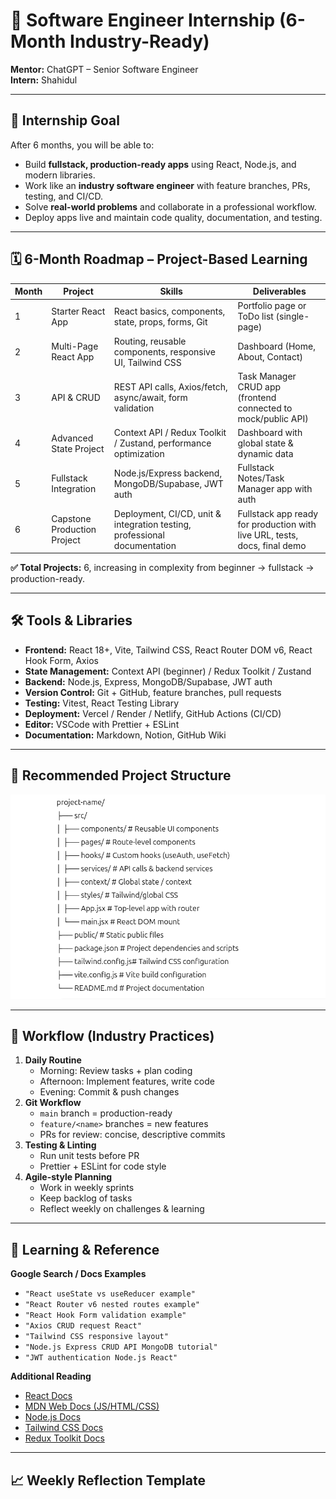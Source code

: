 # 🏢 Software Engineer Internship (6-Month Industry-Ready)  

**Mentor:** ChatGPT – Senior Software Engineer  
**Intern:** Shahidul  

---

## 🎯 Internship Goal
After 6 months, you will be able to:

- Build **fullstack, production-ready apps** using React, Node.js, and modern libraries.  
- Work like an **industry software engineer** with feature branches, PRs, testing, and CI/CD.  
- Solve **real-world problems** and collaborate in a professional workflow.  
- Deploy apps live and maintain code quality, documentation, and testing.  

---

## 🗓️ 6-Month Roadmap – Project-Based Learning

| Month | Project | Skills | Deliverables |
|-------|---------|--------|-------------|
| 1 | Starter React App | React basics, components, state, props, forms, Git | Portfolio page or ToDo list (single-page) |
| 2 | Multi-Page React App | Routing, reusable components, responsive UI, Tailwind CSS | Dashboard (Home, About, Contact) |
| 3 | API & CRUD | REST API calls, Axios/fetch, async/await, form validation | Task Manager CRUD app (frontend connected to mock/public API) |
| 4 | Advanced State Project | Context API / Redux Toolkit / Zustand, performance optimization | Dashboard with global state & dynamic data |
| 5 | Fullstack Integration | Node.js/Express backend, MongoDB/Supabase, JWT auth | Fullstack Notes/Task Manager app with auth |
| 6 | Capstone Production Project | Deployment, CI/CD, unit & integration testing, professional documentation | Fullstack app ready for production with live URL, tests, docs, final demo |

**✅ Total Projects:** 6, increasing in complexity from beginner → fullstack → production-ready.

---

## 🛠️ Tools & Libraries

- **Frontend:** React 18+, Vite, Tailwind CSS, React Router DOM v6, React Hook Form, Axios  
- **State Management:** Context API (beginner) / Redux Toolkit / Zustand  
- **Backend:** Node.js, Express, MongoDB/Supabase, JWT auth  
- **Version Control:** Git + GitHub, feature branches, pull requests  
- **Testing:** Vitest, React Testing Library  
- **Deployment:** Vercel / Render / Netlify, GitHub Actions (CI/CD)  
- **Editor:** VSCode with Prettier + ESLint  
- **Documentation:** Markdown, Notion, GitHub Wiki  

---

## 📁 Recommended Project Structure
![Project Logo](Structure.png)


---

## 🚀 Workflow (Industry Practices)

1. **Daily Routine**
   - Morning: Review tasks + plan coding
   - Afternoon: Implement features, write code
   - Evening: Commit & push changes
2. **Git Workflow**
   - `main` branch = production-ready
   - `feature/<name>` branches = new features
   - PRs for review: concise, descriptive commits
3. **Testing & Linting**
   - Run unit tests before PR
   - Prettier + ESLint for code style
4. **Agile-style Planning**
   - Work in weekly sprints
   - Keep backlog of tasks
   - Reflect weekly on challenges & learning

---

## 📘 Learning & Reference

**Google Search / Docs Examples**
- `"React useState vs useReducer example"`
- `"React Router v6 nested routes example"`
- `"React Hook Form validation example"`
- `"Axios CRUD request React"`
- `"Tailwind CSS responsive layout"`
- `"Node.js Express CRUD API MongoDB tutorial"`
- `"JWT authentication Node.js React"`

**Additional Reading**
- [React Docs](https://reactjs.org/docs/getting-started.html)  
- [MDN Web Docs (JS/HTML/CSS)](https://developer.mozilla.org/)  
- [Node.js Docs](https://nodejs.org/en/docs/)  
- [Tailwind CSS Docs](https://tailwindcss.com/docs/installation)  
- [Redux Toolkit Docs](https://redux-toolkit.js.org/)  

---

## 📈 Weekly Reflection Template
